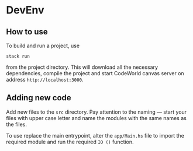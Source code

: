 # DevEnv

## How to use

To build and run a project, use

    stack run

from the project directory. This will download all the necessary dependencies, compile the project and start CodeWorld canvas server on address `http://localhost:3000`.

## Adding new code

Add new files to the `src` directory. Pay attention to the naming — start your files with upper case letter and name the modules with the same names as the files.

To use replace the main entrypoint, alter the `app/Main.hs` file to import the required module and run the required `IO ()` function.